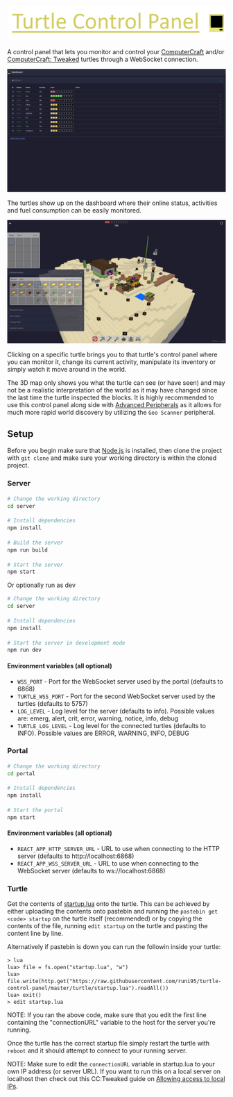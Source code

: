 ![Turtle Control Panel](/images/Banner.png)

A control panel that lets you monitor and control your [ComputerCraft](https://www.computercraft.info/) and/or [ComputerCraft: Tweaked](https://tweaked.cc/) turtles through a WebSocket connection.

![Dashboard](/images/Dashboard.png)

The turtles show up on the dashboard where their online status, activities and fuel consumption can be easily monitored.

![Turtle](/images/Turtle.png)

Clicking on a specific turtle brings you to that turtle's control panel where you can monitor it, change its current activity, manipulate its inventory or simply watch it move around in the world.

The 3D map only shows you what the turtle can see (or have seen) and may not be a realistic interpretation of the world as it may have changed since the last time the turtle inspected the blocks. It is highly recommended to use this control panel along side with [Advanced Peripherals](https://www.curseforge.com/minecraft/mc-mods/advanced-peripherals) as it allows for much more rapid world discovery by utilizing the `Geo Scanner` peripheral.

## Setup

Before you begin make sure that [Node.js](https://nodejs.org/en/) is installed, then clone the project with `git clone` and make sure your working directory is within the cloned project.

### Server

```sh
# Change the working directory
cd server

# Install dependencies
npm install

# Build the server
npm run build

# Start the server
npm start
```

Or optionally run as dev

```sh
# Change the working directory
cd server

# Install dependencies
npm install

# Start the server in development mode
npm run dev
```

#### Environment variables (all optional)

- `WSS_PORT` - Port for the WebSocket server used by the portal  (defaults to 6868) 
- `TURTLE_WSS_PORT` - Port for the second WebSocket server used by the turtles (defaults to 5757)
- `LOG_LEVEL` - Log level for the server (defaults to info). Possible values are: emerg, alert, crit, error, warning, notice, info, debug
- `TURTLE_LOG_LEVEL` - Log level for the connected turtles (defaults to INFO). Possible values are ERROR, WARNING, INFO, DEBUG 

### Portal

```sh
# Change the working directory
cd portal

# Install dependencies
npm install

# Start the portal
npm start
```

#### Environment variables (all optional)

- `REACT_APP_HTTP_SERVER_URL` - URL to use when connecting to the HTTP server (defaults to http://localhost:6868)
- `REACT_APP_WSS_SERVER_URL` - URL to use when connecting to the WebSocket server (defaults to ws://localhost:6868)

### Turtle

Get the contents of [startup.lua](./turtle/startup.lua) onto the turtle. This can be achieved by either uploading the contents onto pastebin and running the `pastebin get <code> startup` on the turtle itself (recommended) or by copying the contents of the file, running `edit startup` on the turtle and pasting the content line by line.

Alternatively if pastebin is down you can run the followin inside your turtle:

```
> lua
lua> file = fs.open("startup.lua", "w")
lua> file.write(http.get("https://raw.githubusercontent.com/runi95/turtle-control-panel/master/turtle/startup.lua").readAll())
lua> exit()
> edit startup.lua
```

NOTE: If you ran the above code, make sure that you edit the first line containing the "connectionURL" variable to the host for the server you're running.

Once the turtle has the correct startup file simply restart the turtle with `reboot` and it should attempt to connect to your running server.

NOTE: Make sure to edit the `connectionURL` variable in startup.lua to your own IP address (or server URL). If you want to run this on a local server on localhost then check out this CC:Tweaked guide on [Allowing access to local IPs](https://tweaked.cc/guide/local_ips.html).
